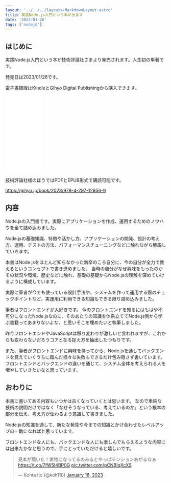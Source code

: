 ```yaml
---
layout: '../../../layouts/MarkdownLayout.astro'
title: 実践Node.js入門という本が出ます
date: '2023-01-26'
tags: ['nodejs']
---
```


## はじめに

実践Node.js入門という本が技術評論社さまより発売されます。人生初の単著です。

発売日は2023/01/26です。

電子書籍版はKindleとGihyo Digital Publishingから購入できます。

<iframe sandbox="allow-popups allow-scripts allow-modals allow-forms allow-same-origin" style="width:120px;height:240px;" marginwidth="0" marginheight="0" scrolling="no" frameborder="0" src="//rcm-fe.amazon-adsystem.com/e/cm?lt1=_blank&bc1=FFFFFF&IS2=1&bg1=FFFFFF&fc1=000000&lc1=0000FF&t=koh110088-22&language=ja_JP&o=9&p=8&l=as4&m=amazon&f=ifr&ref=as_ss_li_til&asins=B0BRPT1M95&linkId=7f1ea5638a9f16794eb0739900f5a712"></iframe>

技術評論社様のほうではPDFとEPUB形式で購読可能です。

https://gihyo.jp/book/2023/978-4-297-12956-9

## 内容

Node.jsの入門書です。実際にアプリケーションを作成、運用するためのノウハウを全て詰め込みました。

Node.jsの基礎知識、特徴や活かし方、アプリケーションの開発、設計の考え方、運用、テストの方法、パフォーマンスチューニングなどに触れながら解説していきます。

本書はNode.jsをほとんど知らなかった新卒のころ自分に、今の自分が全力で教えるというコンセプトで書き進めました。
当時の自分がなぜ興味をもったのかその状況や環境、歴史などに触れ、基礎の基礎からNode.jsの理解を深めていけるように構成しています。

実際に筆者が今でも使っている設計手法や、システムを作って運用する際のチェックポイントなど、実運用に利用できる知識もできる限り詰め込みました。

筆者はフロントエンドが大好きです。
今のフロントエンドを知るにはもはや不可分になったNode.jsなのに、そのあたりの知識を体系立ててNode.js側から学ぶ書籍ってあまりないよな、と思いそこを埋めたいと執筆しました。

昨今フロントエンドやJavaScriptは移り変わりが激しいと言われますが、これからも変わらないだろうコアとなる捉え方を抽出したつもりです。

また、筆者がフロントエンドに興味を持ってから、Node.jsを通してバックエンドを覚えていくうちに踏んだ様々な失敗もできるだけ包み隠さず書いています。
フロントエンドとバックエンドの違いを通じて、システム全体を考えられる人を増やしていきたいなと思っています。

## おわりに

本書に書いてある内容もいつかは古くなっていくとは思います。
なので単純な技術の説明だけではなく「なぜそうなっている、考えているのか」という根本の部分を伝え、考え方が伝わるよう意識して書きました。

Node.jsの知識を通して、新たな発見や今までの知識とかけ合わせたレベルアップの一助になればと思っています。

フロントエンドな人にも、バックエンドな人にも楽しんでもらえるような内容には出来たかなと思うので、手にとっていただけると嬉しいです。

<blockquote class="twitter-tweet"><p lang="ja" dir="ltr">見本が届いた！実物になってるのみるとやっぱテンションあがるなぁ <a href="https://t.co/7fW5I4BP0G">https://t.co/7fW5I4BP0G</a> <a href="https://t.co/pCNBIqXcXS">pic.twitter.com/pCNBIqXcXS</a></p>&mdash; Kohta Ito (@koh110) <a href="https://twitter.com/koh110/status/1615530170101936130?ref_src=twsrc%5Etfw">January 18, 2023</a></blockquote> <script async src="https://platform.twitter.com/widgets.js" charset="utf-8"></script>
